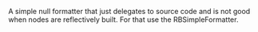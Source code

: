 A simple null formatter that just delegates  to source code and is not good when nodes are reflectively built.For that use the RBSimpleFormatter.
